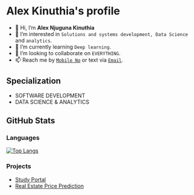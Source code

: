 #  **Alex Kinuthia's profile**

- 👋 Hi, I’m **Alex Njuguna Kinuthia**
- 👀 I’m interested in `Solutions and systems development, Data Science` and `analytics`.
- 🌱 I’m currently learning `Deep learning`.
- 💞️ I’m looking to collaborate on `EVERYTHING`.
- 📫 Reach me by [`Mobile No`](0727433148) or text via [`Email`](njugunakinuthia013@gmail.com).

## Specialization

- SOFTWARE DEVELOPMENT
- DATA SCIENCE & ANALYTICS


## GitHub Stats

<!-- ![William's GitHub stats](https://github-readme-stats.vercel.app/api?username=alex-njuguna&show_icons=true&theme=radical) -->


### Languages

[![Top Langs](https://github-readme-stats.vercel.app/api/top-langs/?username=alex-njuguna&layout=compact)](https://github.com/alex-njuguna/github-readme-stats)

### Projects
- [Study Portal](https://github.com/alex-njuguna/study-portal)
- [Real Estate Price Prediction](https://github.com/alex-njuguna/Real-Estate-price-prediction)

